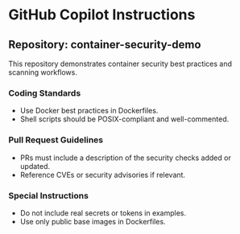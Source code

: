 # GitHub Copilot Instructions

## Repository: container-security-demo
This repository demonstrates container security best practices and scanning workflows.

### Coding Standards
- Use Docker best practices in Dockerfiles.
- Shell scripts should be POSIX-compliant and well-commented.

### Pull Request Guidelines
- PRs must include a description of the security checks added or updated.
- Reference CVEs or security advisories if relevant.

### Special Instructions
- Do not include real secrets or tokens in examples.
- Use only public base images in Dockerfiles.
